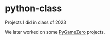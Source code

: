 # python-class
Projects I did in class of 2023

We later worked on some [PyGameZero](https://pygame-zero.readthedocs.io/en/stable/) projects.